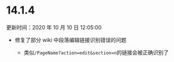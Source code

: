 # 14.1.4

更新时间：2020 年 10 月 10 日 12:05:00

- <status status="fixed"/> 修复了部分 wiki 中段落编辑链接识别错误的问题
  - 类似`/PageName?action=edit&section=n`的链接会被正确识别了
